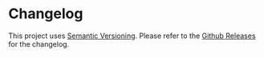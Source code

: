 # Changelog

This project uses [Semantic Versioning](https://semver.org/).
Please refer to the [Github Releases](https://github.com/ashkan-pm/use-long-press/releases) for the changelog.
